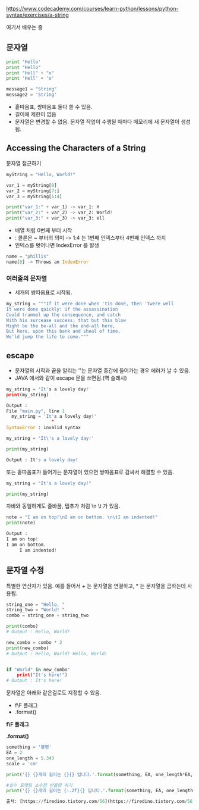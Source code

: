 https://www.codecademy.com/courses/learn-python/lessons/python-syntax/exercises/a-string

여기서 배우는 중


## 문자열

```python
print 'Hello'
print "Hello"
print "Hell" + "o"
print 'Hell' + 'o'

message1 = "String"
message2 = 'String'
```

* 홑따옴표, 쌍따옴표 둘다 쓸 수 있음.
* 길이에 제한이 없음
* 문자열은 변경할 수 없음. 문자열 작업이 수행될 때마다 메모리에 새 문자열이 생성됨.

## Accessing the Characters of a String
문자열 접근하기

```python
myString = "Hello, World!"

var_1 = myString[0]
var_2 = myString[7:]
var_3 = myString[1:4]

print("var_1:" + var_1) -> var_1: H
print("var_2:" + var_2) -> var_2: World!
print("var_3:" + var_3) -> var_3: ell
```
* 배열 처럼 0번째 부터 시작
* : 콜론은 ~ 부터의 의미 -> 1:4 는 1번째 인덱스부터 4번째 인덱스 까지
* 인덱스를 벗어나면 IndexError 를 발생
```python
name = "phillis"
name[8] -> Throws an IndexError
```

### 여러줄의 문자열

* 세개의 쌍따옴표로 시작됨.
```python
my_string = """If it were done when 'tis done, then 'twere well
It were done quickly: if the assassination
Could trammel up the consequence, and catch
With his surcease success; that but this blow
Might be the be-all and the end-all here,
But here, upon this bank and shoal of time,
We'ld jump the life to come."""
```

## escape
* 문자열의 시작과 끝을 알리는 ''는 문자열 중간에 들어가는 경우 에러가 날 수 있음. 
* JAVA 에서와 같이 escape 문을 쓰면됨.(역 슬래시)

```python
my_string = 'It's a lovely day!'
print(my_string)

Output : 
File "main.py", line 1
  my_string = 'It's a lovely day!'
                 ^
SyntaxError : invalid syntax
```

```python
my_string = 'It\'s a lovely day!'

print(my_string)

Output : It's a lovely day!
```

또는 홑따옴표가 들어가는 문자열이 있으면 쌍따옴표로 감싸서 해결할 수 있음.

```python
my_string = "It's a lovely day!"

print(my_string)
```

자바와 동일하게도 줄바꿈, 탭추가 처럼 \\n \\t 가 있음.

```python
note = "I am on top!\nI am on bottom. \n\tI am indented!"
print(note)

Output : 
I am on top!
I am on bottom.
     I am indented!
```


## 문자열 수정

특별한 연산자가 있음. 예를 들어서 + 는 문자열을 연결하고, * 는 문자열을 곱하는데 사용됨.

```python
string_one = "Hello, "
string_two = "World! "
combo = string_one + string_two

print(combo)
# Output : Hello, World!

new_combo = combo * 2
print(new_combo)
# Output : Hello, World! Hello, World!


if "World" in new_combo"
	print("It's here!")
# Output : It's here!
```

문자열은 아래와 같은걸로도 지정할 수 있음.
* f\\F 플래그
* .format()

**f\\F 플래그**

**.format()**
```python
something = '볼펜'
EA = 2
one_length = 5.343
scale = 'cm'

print('{} {}개의 길이는 {}{} 입니다.'.format(something, EA, one_length*EA, scale))

#실수 포맷팅 소수점 반올림 하기
print('{} {}개의 길이는 {:.2f}{} 입니다.'.format(something, EA, one_length*EA, scale))

출처: [https://firedino.tistory.com/56](https://firedino.tistory.com/56) [F.I.R.E.를 꿈꾸는 공룡 _ FIRE DINO (파공):티스토리]
```